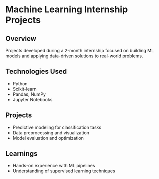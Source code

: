 # Machine Learning Internship Projects

## Overview
Projects developed during a 2-month internship focused on building ML models and applying data-driven solutions to real-world problems.

## Technologies Used
- Python
- Scikit-learn
- Pandas, NumPy
- Jupyter Notebooks

## Projects
- Predictive modeling for classification tasks
- Data preprocessing and visualization
- Model evaluation and optimization

## Learnings
- Hands-on experience with ML pipelines
- Understanding of supervised learning techniques
